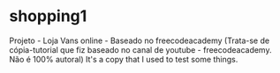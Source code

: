 # shopping1
Projeto - Loja Vans online - Baseado no freecodeacademy
(Trata-se de cópia-tutorial que fiz baseado no canal de youtube - freecodeacademy. Não é 100% autoral)
It's a copy that I used to test some things.
